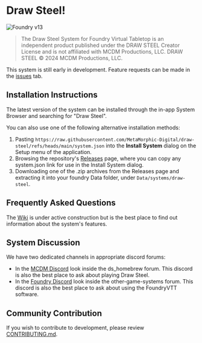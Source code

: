 # Draw Steel!

![Foundry v13](https://img.shields.io/badge/foundry-v13-green)

> The Draw Steel System for Foundry Virtual Tabletop is an independent product published under the DRAW STEEL Creator License and is not affiliated with MCDM Productions, LLC. DRAW STEEL © 2024 MCDM Productions, LLC.

This system is still early in development. Feature requests can be made in the [issues](https://github.com/MetaMorphic-Digital/draw-steel/issues) tab.

## Installation Instructions

The latest version of the system can be installed through the in-app System Browser and searching for "Draw Steel".

You can also use one of the following alternative installation methods:
1. Pasting `https://raw.githubusercontent.com/MetaMorphic-Digital/draw-steel/refs/heads/main/system.json` into the **Install System** dialog on the Setup menu of the application.
2. Browsing the repository's [Releases](https://github.com/MetaMorphic-Digital/draw-steel/releases) page, where you can copy any system.json link for use in the Install System dialog.
3. Downloading one of the .zip archives from the Releases page and extracting it into your foundry Data folder, under `Data/systems/draw-steel`.

## Frequently Asked Questions

The [Wiki](https://github.com/MetaMorphic-Digital/draw-steel/wiki) is under active construction but is the best place to find out information about the system's features.

## System Discussion

We have two dedicated channels in appropriate discord forums:
- In the [MCDM Discord](https://mcdm.gg/discord) look inside the ds_homebrew forum. This discord is also the best place to ask about playing Draw Steel.
- In the [Foundry Discord](https://discord.gg/foundryvtt) look inside the other-game-systems forum. This discord is also the best place to ask about using the FoundryVTT software.

## Community Contribution

If you wish to contribute to development, please review [CONTRIBUTING.md](./CONTRIBUTING.md).

